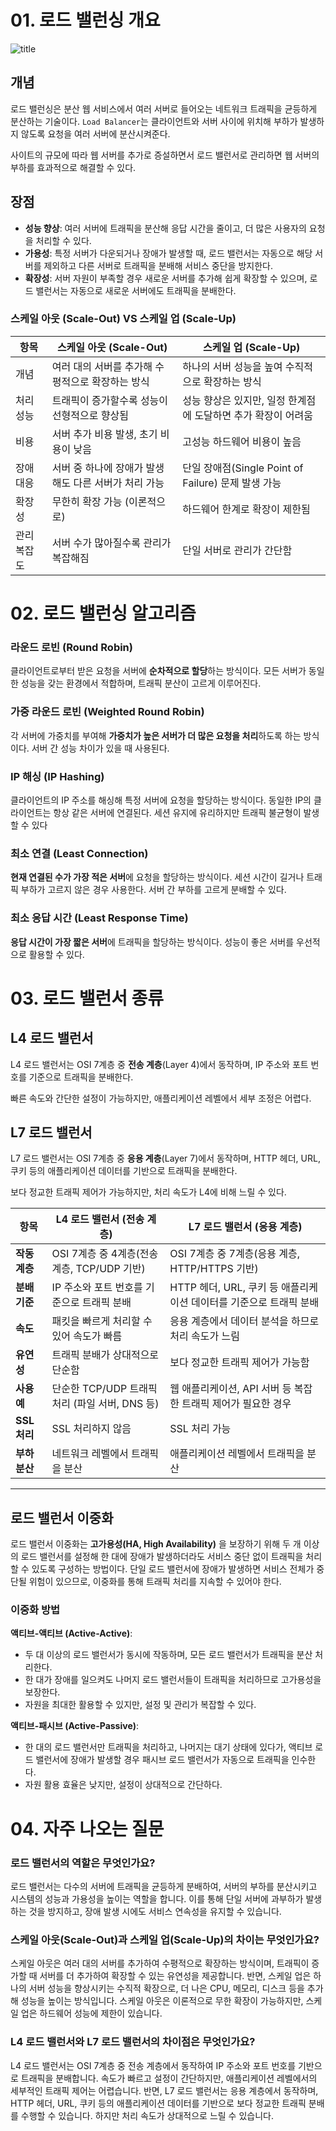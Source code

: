 # 01. 로드 밸런싱 개요

![title](https://miro.medium.com/v2/resize:fit:1400/0*Uz7COYXZqR0keVZT.png)   

## 개념
로드 밸런싱은 분산 웹 서비스에서 여러 서버로 들어오는 네트워크 트래픽을 균등하게 분산하는 기술이다. `Load Balancer`는 클라이언트와 서버 사이에 위치해 부하가 발생하지 않도록 요청을 여러 서버에 분산시켜준다. 

사이트의 규모에 따라 웹 서버를 추가로 증설하면서 로드 밸런서로 관리하면 웹 서버의 부하를 효과적으로 해결할 수 있다.

## 장점
- **성능 향상**: 여러 서버에 트래픽을 분산해 응답 시간을 줄이고, 더 많은 사용자의 요청을 처리할 수 있다.
- **가용성**: 특정 서버가 다운되거나 장애가 발생할 때, 로드 밸런서는 자동으로 해당 서버를 제외하고 다른 서버로 트래픽을 분배해 서비스 중단을 방지한다.
- **확장성**: 서버 자원이 부족할 경우 새로운 서버를 추가해 쉽게 확장할 수 있으며, 로드 밸런서는 자동으로 새로운 서버에도 트래픽을 분배한다.

### 스케일 아웃 (Scale-Out) VS 스케일 업 (Scale-Up)

| 항목                | 스케일 아웃 (Scale-Out)                            | 스케일 업 (Scale-Up)                            |
|--------------------|---------------------------------------------------|------------------------------------------------|
| 개념               | 여러 대의 서버를 추가해 수평적으로 확장하는 방식     | 하나의 서버 성능을 높여 수직적으로 확장하는 방식 |
| 처리 성능          | 트래픽이 증가할수록 성능이 선형적으로 향상됨            | 성능 향상은 있지만, 일정 한계점에 도달하면 추가 확장이 어려움 |
| 비용               | 서버 추가 비용 발생, 초기 비용이 낮음                 | 고성능 하드웨어 비용이 높음                      |
| 장애 대응          | 서버 중 하나에 장애가 발생해도 다른 서버가 처리 가능    | 단일 장애점(Single Point of Failure) 문제 발생 가능 |
| 확장성             | 무한히 확장 가능 (이론적으로)                        | 하드웨어 한계로 확장이 제한됨                     |
| 관리 복잡도        | 서버 수가 많아질수록 관리가 복잡해짐                  | 단일 서버로 관리가 간단함                        |

# 02. 로드 밸런싱 알고리즘

### 라운드 로빈 (Round Robin)
클라이언트로부터 받은 요청을 서버에 **순차적으로 할당**하는 방식이다. 모든 서버가 동일한 성능을 갖는 환경에서 적합하며, 트래픽 분산이 고르게 이루어진다.

### 가중 라운드 로빈 (Weighted Round Robin)
각 서버에 가중치를 부여해 **가중치가 높은 서버가 더 많은 요청을 처리**하도록 하는 방식이다. 서버 간 성능 차이가 있을 때 사용된다.

### IP 해싱 (IP Hashing)
클라이언트의 IP 주소를 해싱해 특정 서버에 요청을 할당하는 방식이다. 동일한 IP의 클라이언트는 항상 같은 서버에 연결된다.
세션 유지에 유리하지만 트래픽 불균형이 발생할 수 있다

### 최소 연결 (Least Connection)
**현재 연결된 수가 가장 적은 서버**에 요청을 할당하는 방식이다. 세션 시간이 길거나 트래픽 부하가 고르지 않은 경우 사용한다.
서버 간 부하를 고르게 분배할 수 있다.

### 최소 응답 시간 (Least Response Time)
**응답 시간이 가장 짧은 서버**에 트래픽을 할당하는 방식이다. 성능이 좋은 서버를 우선적으로 활용할 수 있다.

# 03. 로드 밸런서 종류

## L4 로드 밸런서
L4 로드 밸런서는 OSI 7계층 중 **전송 계층**(Layer 4)에서 동작하며, IP 주소와 포트 번호를 기준으로 트래픽을 분배한다. 

빠른 속도와 간단한 설정이 가능하지만, 애플리케이션 레벨에서 세부 조정은 어렵다.

## L7 로드 밸런서
L7 로드 밸런서는 OSI 7계층 중 **응용 계층**(Layer 7)에서 동작하며, HTTP 헤더, URL, 쿠키 등의 애플리케이션 데이터를 기반으로 트래픽을 분배한다. 

보다 정교한 트래픽 제어가 가능하지만, 처리 속도가 L4에 비해 느릴 수 있다.


| 항목            | L4 로드 밸런서 (전송 계층)                      | L7 로드 밸런서 (응용 계층)                     |
|----------------|------------------------------------------------|------------------------------------------------|
| **작동 계층**    | OSI 7계층 중 4계층(전송 계층, TCP/UDP 기반)       | OSI 7계층 중 7계층(응용 계층, HTTP/HTTPS 기반)  |
| **분배 기준**    | IP 주소와 포트 번호를 기준으로 트래픽 분배           | HTTP 헤더, URL, 쿠키 등 애플리케이션 데이터를 기준으로 트래픽 분배 |
| **속도**        | 패킷을 빠르게 처리할 수 있어 속도가 빠름            | 응용 계층에서 데이터 분석을 하므로 처리 속도가 느림 |
| **유연성**       | 트래픽 분배가 상대적으로 단순함                  | 보다 정교한 트래픽 제어가 가능함                |
| **사용 예**      | 단순한 TCP/UDP 트래픽 처리 (파일 서버, DNS 등)   | 웹 애플리케이션, API 서버 등 복잡한 트래픽 제어가 필요한 경우 |
| **SSL 처리**     | SSL 처리하지 않음                               | SSL 처리 가능                                   |
| **부하 분산**    | 네트워크 레벨에서 트래픽을 분산                  | 애플리케이션 레벨에서 트래픽을 분산             |

---

## 로드 밸런서 이중화

로드 밸런서 이중화는 **고가용성(HA, High Availability)** 을 보장하기 위해 두 개 이상의 로드 밸런서를 설정해 한 대에 장애가 발생하더라도 서비스 중단 없이 트래픽을 처리할 수 있도록 구성하는 방법이다.
단일 로드 밸런서에 장애가 발생하면 서비스 전체가 중단될 위험이 있으므로, 이중화를 통해 트래픽 처리를 지속할 수 있어야 한다.

### 이중화 방법

**액티브-액티브 (Active-Active)**:
   - 두 대 이상의 로드 밸런서가 동시에 작동하며, 모든 로드 밸런서가 트래픽을 분산 처리한다.
   - 한 대가 장애를 일으켜도 나머지 로드 밸런서들이 트래픽을 처리하므로 고가용성을 보장한다.
   - 자원을 최대한 활용할 수 있지만, 설정 및 관리가 복잡할 수 있다.

**액티브-패시브 (Active-Passive)**:
   - 한 대의 로드 밸런서만 트래픽을 처리하고, 나머지는 대기 상태에 있다가, 액티브 로드 밸런서에 장애가 발생할 경우 패시브 로드 밸런서가 자동으로 트래픽을 인수한다.
   - 자원 활용 효율은 낮지만, 설정이 상대적으로 간단하다.


# 04. 자주 나오는 질문
### 로드 밸런서의 역할은 무엇인가요?
로드 밸런서는 다수의 서버에 트래픽을 균등하게 분배하여, 서버의 부하를 분산시키고 시스템의 성능과 가용성을 높이는 역할을 합니다. 이를 통해 단일 서버에 과부하가 발생하는 것을 방지하고, 장애 발생 시에도 서비스 연속성을 유지할 수 있습니다.

### 스케일 아웃(Scale-Out)과 스케일 업(Scale-Up)의 차이는 무엇인가요?
스케일 아웃은 여러 대의 서버를 추가하여 수평적으로 확장하는 방식이며, 트래픽이 증가할 때 서버를 더 추가하여 확장할 수 있는 유연성을 제공합니다. 
반면, 스케일 업은 하나의 서버 성능을 향상시키는 수직적 확장으로, 더 나은 CPU, 메모리, 디스크 등을 추가해 성능을 높이는 방식입니다. 스케일 아웃은 이론적으로 무한 확장이 가능하지만, 스케일 업은 하드웨어 성능에 제한이 있습니다.

### L4 로드 밸런서와 L7 로드 밸런서의 차이점은 무엇인가요?
L4 로드 밸런서는 OSI 7계층 중 전송 계층에서 동작하여 IP 주소와 포트 번호를 기반으로 트래픽을 분배합니다. 속도가 빠르고 설정이 간단하지만, 애플리케이션 레벨에서의 세부적인 트래픽 제어는 어렵습니다. 반면, L7 로드 밸런서는 응용 계층에서 동작하며, HTTP 헤더, URL, 쿠키 등의 애플리케이션 데이터를 기반으로 보다 정교한 트래픽 분배를 수행할 수 있습니다. 하지만 처리 속도가 상대적으로 느릴 수 있습니다.
